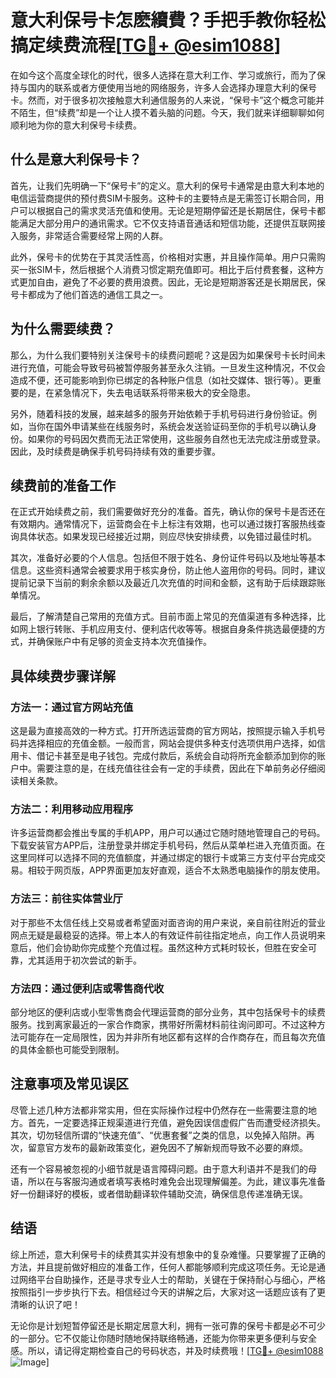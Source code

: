 # 意大利保号卡怎麽續費？手把手教你轻松搞定续费流程[[TG💪+ @esim1088](https://t.me/s/esim1088)]

在如今这个高度全球化的时代，很多人选择在意大利工作、学习或旅行，而为了保持与国内的联系或者方便使用当地的网络服务，许多人会选择办理意大利的保号卡。然而，对于很多初次接触意大利通信服务的人来说，“保号卡”这个概念可能并不陌生，但“续费”却是一个让人摸不着头脑的问题。今天，我们就来详细聊聊如何顺利地为你的意大利保号卡续费。

## 什么是意大利保号卡？

首先，让我们先明确一下“保号卡”的定义。意大利的保号卡通常是由意大利本地的电信运营商提供的预付费SIM卡服务。这种卡的主要特点是无需签订长期合同，用户可以根据自己的需求灵活充值和使用。无论是短期停留还是长期居住，保号卡都能满足大部分用户的通讯需求。它不仅支持语音通话和短信功能，还提供互联网接入服务，非常适合需要经常上网的人群。

此外，保号卡的优势在于其灵活性高，价格相对实惠，并且操作简单。用户只需购买一张SIM卡，然后根据个人消费习惯定期充值即可。相比于后付费套餐，这种方式更加自由，避免了不必要的费用浪费。因此，无论是短期游客还是长期居民，保号卡都成为了他们首选的通信工具之一。

## 为什么需要续费？

那么，为什么我们要特别关注保号卡的续费问题呢？这是因为如果保号卡长时间未进行充值，可能会导致号码被暂停服务甚至永久注销。一旦发生这种情况，不仅会造成不便，还可能影响到你已绑定的各种账户信息（如社交媒体、银行等）。更重要的是，在紧急情况下，失去电话联系将带来极大的安全隐患。

另外，随着科技的发展，越来越多的服务开始依赖于手机号码进行身份验证。例如，当你在国外申请某些在线服务时，系统会发送验证码至你的手机号以确认身份。如果你的号码因欠费而无法正常使用，这些服务自然也无法完成注册或登录。因此，及时续费是确保手机号码持续有效的重要步骤。

## 续费前的准备工作

在正式开始续费之前，我们需要做好充分的准备。首先，确认你的保号卡是否还在有效期内。通常情况下，运营商会在卡上标注有效期，也可以通过拨打客服热线查询具体状态。如果发现已经接近过期，则应尽快安排续费，以免错过最佳时机。

其次，准备好必要的个人信息。包括但不限于姓名、身份证件号码以及地址等基本信息。这些资料通常会被要求用于核实身份，防止他人盗用你的号码。同时，建议提前记录下当前的剩余余额以及最近几次充值的时间和金额，这有助于后续跟踪账单情况。

最后，了解清楚自己常用的充值方式。目前市面上常见的充值渠道有多种选择，比如网上银行转账、手机应用支付、便利店代收等等。根据自身条件挑选最便捷的方式，并确保账户中有足够的资金支持本次充值操作。

## 具体续费步骤详解

### 方法一：通过官方网站充值

这是最为直接高效的一种方式。打开所选运营商的官方网站，按照提示输入手机号码并选择相应的充值金额。一般而言，网站会提供多种支付选项供用户选择，如信用卡、借记卡甚至是电子钱包。完成付款后，系统会自动将所充金额添加到你的账户中。需要注意的是，在线充值往往会有一定的手续费，因此在下单前务必仔细阅读相关条款。

### 方法二：利用移动应用程序

许多运营商都会推出专属的手机APP，用户可以通过它随时随地管理自己的号码。下载安装官方APP后，注册登录并绑定手机号码，然后从菜单栏进入充值页面。在这里同样可以选择不同的充值额度，并通过绑定的银行卡或第三方支付平台完成交易。相较于网页版，APP界面更加友好直观，适合不太熟悉电脑操作的朋友使用。

### 方法三：前往实体营业厅

对于那些不太信任线上交易或者希望面对面咨询的用户来说，亲自前往附近的营业网点无疑是最稳妥的选择。带上本人的有效证件前往指定地点，向工作人员说明来意后，他们会协助你完成整个充值过程。虽然这种方式耗时较长，但胜在安全可靠，尤其适用于初次尝试的新手。

### 方法四：通过便利店或零售商代收

部分地区的便利店或小型零售商会代理运营商的部分业务，其中包括保号卡的续费服务。找到离家最近的一家合作商家，携带好所需材料前往询问即可。不过这种方法可能存在一定局限性，因为并非所有地区都有这样的合作商存在，而且每次充值的具体金额也可能受到限制。

## 注意事项及常见误区

尽管上述几种方法都非常实用，但在实际操作过程中仍然存在一些需要注意的地方。首先，一定要选择正规渠道进行充值，避免因误信虚假广告而遭受经济损失。其次，切勿轻信所谓的“快速充值”、“优惠套餐”之类的信息，以免掉入陷阱。再次，留意官方发布的最新政策变化，避免因不了解新规而导致不必要的麻烦。

还有一个容易被忽视的小细节就是语言障碍问题。由于意大利语并不是我们的母语，所以在与客服沟通或者填写表格时难免会出现理解偏差。为此，建议事先准备好一份翻译好的模板，或者借助翻译软件辅助交流，确保信息传递准确无误。

## 结语

综上所述，意大利保号卡的续费其实并没有想象中的复杂难懂。只要掌握了正确的方法，并且提前做好相应的准备工作，任何人都能够顺利完成这项任务。无论是通过网络平台自助操作，还是寻求专业人士的帮助，关键在于保持耐心与细心，严格按照指引一步步执行下去。相信经过今天的讲解之后，大家对这一话题应该有了更清晰的认识了吧！

无论你是计划短暂停留还是长期定居意大利，拥有一张可靠的保号卡都是必不可少的一部分。它不仅能让你随时随地保持联络畅通，还能为你带来更多便利与安全感。所以，请记得定期检查自己的号码状态，并及时续费哦！[[TG💪+ @esim1088](https://t.me/s/esim1088) ![Image](https://i.postimg.cc/4NQfJmqS/Snipaste-2025-05-13-00-14-12.png)]